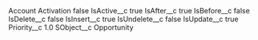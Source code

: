 <?xml version="1.0" encoding="UTF-8"?>
<CustomMetadata xmlns="http://soap.sforce.com/2006/04/metadata" xmlns:xsi="http://www.w3.org/2001/XMLSchema-instance" xmlns:xsd="http://www.w3.org/2001/XMLSchema">
    <label>Account Activation</label>
    <protected>false</protected>
    <values>
        <field>IsActive__c</field>
        <value xsi:type="xsd:boolean">true</value>
    </values>
    <values>
        <field>IsAfter__c</field>
        <value xsi:type="xsd:boolean">true</value>
    </values>
    <values>
        <field>IsBefore__c</field>
        <value xsi:type="xsd:boolean">false</value>
    </values>
    <values>
        <field>IsDelete__c</field>
        <value xsi:type="xsd:boolean">false</value>
    </values>
    <values>
        <field>IsInsert__c</field>
        <value xsi:type="xsd:boolean">true</value>
    </values>
    <values>
        <field>IsUndelete__c</field>
        <value xsi:type="xsd:boolean">false</value>
    </values>
    <values>
        <field>IsUpdate__c</field>
        <value xsi:type="xsd:boolean">true</value>
    </values>
    <values>
        <field>Priority__c</field>
        <value xsi:type="xsd:double">1.0</value>
    </values>
    <values>
        <field>SObject__c</field>
        <value xsi:type="xsd:string">Opportunity</value>
    </values>
</CustomMetadata>

